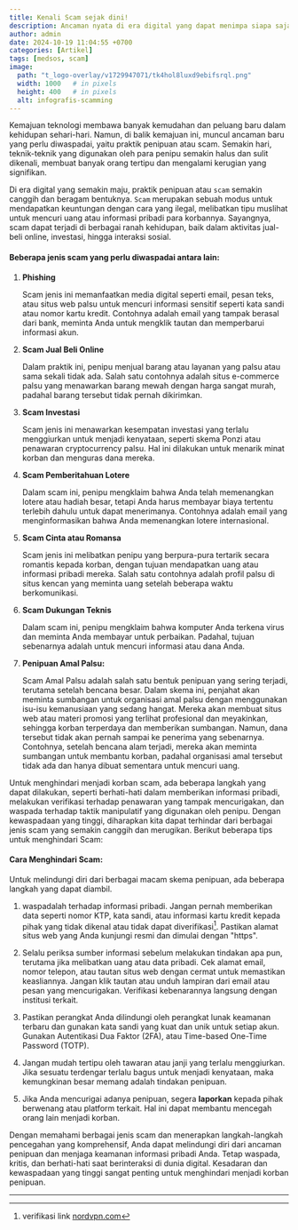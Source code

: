```yaml
---
title: Kenali Scam sejak dini!
description: Ancaman nyata di era digital yang dapat menimpa siapa saja. Namun, dengan kewaspadaan, pengetahuan, dan kehati-hatian, Anda dapat mencegah diri Anda menjadi korban.
author: admin
date: 2024-10-19 11:04:55 +0700
categories: [Artikel]
tags: [medsos, scam]
image:
  path: "t_logo-overlay/v1729947071/tk4hol8luxd9ebifsrql.png"
  width: 1000   # in pixels
  height: 400   # in pixels
  alt: infografis-scamming
---
```


Kemajuan teknologi membawa banyak kemudahan dan peluang baru dalam kehidupan sehari-hari. Namun, di balik kemajuan ini, muncul ancaman baru yang perlu diwaspadai, yaitu praktik penipuan atau scam. Semakin hari, teknik-teknik yang digunakan oleh para penipu semakin halus dan sulit dikenali, membuat banyak orang tertipu dan mengalami kerugian yang signifikan. 

Di era digital yang semakin maju, praktik penipuan atau `scam` semakin canggih dan beragam bentuknya. `Scam` merupakan sebuah modus untuk mendapatkan keuntungan dengan cara yang ilegal, melibatkan tipu muslihat untuk mencuri uang atau informasi pribadi para korbannya. Sayangnya, scam dapat terjadi di berbagai ranah kehidupan, baik dalam aktivitas jual-beli online, investasi, hingga interaksi sosial.

#### Beberapa jenis scam yang perlu diwaspadai antara lain:

1. **Phishing**

   Scam jenis ini memanfaatkan media digital seperti email, pesan teks, atau situs web palsu untuk mencuri informasi sensitif seperti kata sandi atau nomor kartu kredit. Contohnya adalah email yang tampak berasal dari bank, meminta Anda untuk mengklik tautan dan memperbarui informasi akun.

2. **Scam Jual Beli Online**

   Dalam praktik ini, penipu menjual barang atau layanan yang palsu atau sama sekali tidak ada. Salah satu contohnya adalah situs e-commerce palsu yang menawarkan barang mewah dengan harga sangat murah, padahal barang tersebut tidak pernah dikirimkan.

3. **Scam Investasi**

   Scam jenis ini menawarkan kesempatan investasi yang terlalu menggiurkan untuk menjadi kenyataan, seperti skema Ponzi atau penawaran cryptocurrency palsu. Hal ini dilakukan untuk menarik minat korban dan menguras dana mereka.

5. **Scam Pemberitahuan Lotere**

   Dalam scam ini, penipu mengklaim bahwa Anda telah memenangkan lotere atau hadiah besar, tetapi Anda harus membayar biaya tertentu terlebih dahulu untuk dapat menerimanya. Contohnya adalah email yang menginformasikan bahwa Anda memenangkan lotere internasional.

6. **Scam Cinta atau Romansa**

   Scam jenis ini melibatkan penipu yang berpura-pura tertarik secara romantis kepada korban, dengan tujuan mendapatkan uang atau informasi pribadi mereka. Salah satu contohnya adalah profil palsu di situs kencan yang meminta uang setelah beberapa waktu berkomunikasi.

7. **Scam Dukungan Teknis**

   Dalam scam ini, penipu mengklaim bahwa komputer Anda terkena virus dan meminta Anda membayar untuk perbaikan. Padahal, tujuan sebenarnya adalah untuk mencuri informasi atau dana Anda.

8. **Penipuan Amal Palsu:** 

   Scam Amal Palsu adalah salah satu bentuk penipuan yang sering terjadi, terutama setelah bencana besar. Dalam skema ini, penjahat akan meminta sumbangan untuk organisasi amal palsu dengan menggunakan isu-isu kemanusiaan yang sedang hangat. Mereka akan membuat situs web atau materi promosi yang terlihat profesional dan meyakinkan, sehingga korban terperdaya dan memberikan sumbangan. Namun, dana tersebut tidak akan pernah sampai ke penerima yang sebenarnya. Contohnya, setelah bencana alam terjadi, mereka akan meminta sumbangan untuk membantu korban, padahal organisasi amal tersebut tidak ada dan hanya dibuat sementara untuk mencuri uang.

Untuk menghindari menjadi korban scam, ada beberapa langkah yang dapat dilakukan, seperti berhati-hati dalam memberikan informasi pribadi, melakukan verifikasi terhadap penawaran yang tampak mencurigakan, dan waspada terhadap taktik manipulatif yang digunakan oleh penipu. Dengan kewaspadaan yang tinggi, diharapkan kita dapat terhindar dari berbagai jenis scam yang semakin canggih dan merugikan. Berikut beberapa tips untuk menghindari Scam:

#### Cara Menghindari Scam: 

Untuk melindungi diri dari berbagai macam skema penipuan, ada beberapa langkah yang dapat diambil. 
1. waspadalah terhadap informasi pribadi. Jangan pernah memberikan data seperti nomor KTP, kata sandi, atau informasi kartu kredit kepada pihak yang tidak dikenal atau tidak dapat diverifikasi[^1]. Pastikan alamat situs web yang Anda kunjungi resmi dan dimulai dengan "https".  

2. Selalu periksa sumber informasi sebelum melakukan tindakan apa pun, terutama jika melibatkan uang atau data pribadi. Cek alamat email, nomor telepon, atau tautan situs web dengan cermat untuk memastikan keasliannya. Jangan klik tautan atau unduh lampiran dari email atau pesan yang mencurigakan. Verifikasi kebenarannya langsung dengan institusi terkait. 

3. Pastikan perangkat Anda dilindungi oleh perangkat lunak keamanan terbaru dan gunakan kata sandi yang kuat dan unik untuk setiap akun. Gunakan Autentikasi Dua Faktor (2FA), atau  Time-based One-Time Password (TOTP).

4. Jangan mudah tertipu oleh tawaran atau janji yang terlalu menggiurkan. Jika sesuatu terdengar terlalu bagus untuk menjadi kenyataan, maka kemungkinan besar memang adalah tindakan penipuan. 

5. Jika Anda mencurigai adanya penipuan, segera **laporkan** kepada pihak berwenang atau platform terkait. Hal ini dapat membantu mencegah orang lain menjadi korban.

Dengan memahami berbagai jenis scam dan menerapkan langkah-langkah pencegahan yang komprehensif, Anda dapat melindungi diri dari ancaman penipuan dan menjaga keamanan informasi pribadi Anda. Tetap waspada, kritis, dan berhati-hati saat berinteraksi di dunia digital. Kesadaran dan kewaspadaan yang tinggi sangat penting untuk menghindari menjadi korban penipuan.

---
[^1]: verifikasi link [nordvpn.com](https://nordvpn.com/id/link-checker/)
